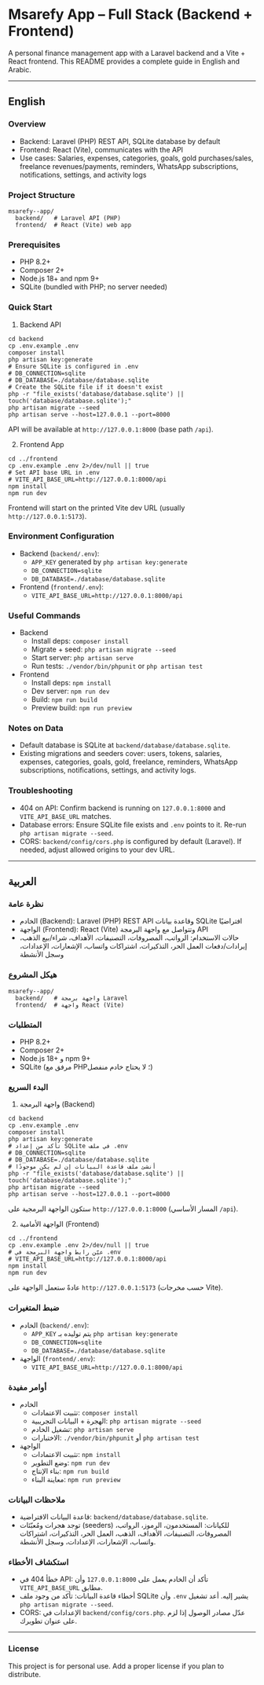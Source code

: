 # Msarefy App – Full Stack (Backend + Frontend)

A personal finance management app with a Laravel backend and a Vite + React frontend. This README provides a complete guide in English and Arabic.

---

## English

### Overview
- Backend: Laravel (PHP) REST API, SQLite database by default
- Frontend: React (Vite), communicates with the API
- Use cases: Salaries, expenses, categories, goals, gold purchases/sales, freelance revenues/payments, reminders, WhatsApp subscriptions, notifications, settings, and activity logs

### Project Structure
```
msarefy--app/
  backend/   # Laravel API (PHP)
  frontend/  # React (Vite) web app
```

### Prerequisites
- PHP 8.2+
- Composer 2+
- Node.js 18+ and npm 9+
- SQLite (bundled with PHP; no server needed)

### Quick Start
1) Backend API
```
cd backend
cp .env.example .env
composer install
php artisan key:generate
# Ensure SQLite is configured in .env
# DB_CONNECTION=sqlite
# DB_DATABASE=./database/database.sqlite
# Create the SQLite file if it doesn't exist
php -r "file_exists('database/database.sqlite') || touch('database/database.sqlite');"
php artisan migrate --seed
php artisan serve --host=127.0.0.1 --port=8000
```
API will be available at `http://127.0.0.1:8000` (base path `/api`).

2) Frontend App
```
cd ../frontend
cp .env.example .env 2>/dev/null || true
# Set API base URL in .env
# VITE_API_BASE_URL=http://127.0.0.1:8000/api
npm install
npm run dev
```
Frontend will start on the printed Vite dev URL (usually `http://127.0.0.1:5173`).

### Environment Configuration
- Backend (`backend/.env`):
  - `APP_KEY` generated by `php artisan key:generate`
  - `DB_CONNECTION=sqlite`
  - `DB_DATABASE=./database/database.sqlite`
- Frontend (`frontend/.env`):
  - `VITE_API_BASE_URL=http://127.0.0.1:8000/api`

### Useful Commands
- Backend
  - Install deps: `composer install`
  - Migrate + seed: `php artisan migrate --seed`
  - Start server: `php artisan serve`
  - Run tests: `./vendor/bin/phpunit` or `php artisan test`
- Frontend
  - Install deps: `npm install`
  - Dev server: `npm run dev`
  - Build: `npm run build`
  - Preview build: `npm run preview`

### Notes on Data
- Default database is SQLite at `backend/database/database.sqlite`.
- Existing migrations and seeders cover: users, tokens, salaries, expenses, categories, goals, gold, freelance, reminders, WhatsApp subscriptions, notifications, settings, and activity logs.

### Troubleshooting
- 404 on API: Confirm backend is running on `127.0.0.1:8000` and `VITE_API_BASE_URL` matches.
- Database errors: Ensure SQLite file exists and `.env` points to it. Re-run `php artisan migrate --seed`.
- CORS: `backend/config/cors.php` is configured by default (Laravel). If needed, adjust allowed origins to your dev URL.

---

## العربية

### نظرة عامة
- الخادم (Backend): Laravel (PHP) REST API وقاعدة بيانات SQLite افتراضيًا
- الواجهة (Frontend): React (Vite) وتتواصل مع واجهة البرمجة API
- حالات الاستخدام: الرواتب، المصروفات، التصنيفات، الأهداف، شراء/بيع الذهب، إيرادات/دفعات العمل الحر، التذكيرات، اشتراكات واتساب، الإشعارات، الإعدادات، وسجل الأنشطة

### هيكل المشروع
```
msarefy--app/
  backend/   # واجهة برمجة Laravel
  frontend/  # واجهة React (Vite)
```

### المتطلبات
- PHP 8.2+
- Composer 2+
- Node.js 18+ و npm 9+
- SQLite (مرفق مع PHP؛ لا يحتاج خادم منفصل)

### البدء السريع
1) واجهة البرمجة (Backend)
```
cd backend
cp .env.example .env
composer install
php artisan key:generate
# تأكد من إعداد SQLite في ملف .env
# DB_CONNECTION=sqlite
# DB_DATABASE=./database/database.sqlite
# أنشئ ملف قاعدة البيانات إن لم يكن موجودًا
php -r "file_exists('database/database.sqlite') || touch('database/database.sqlite');"
php artisan migrate --seed
php artisan serve --host=127.0.0.1 --port=8000
```
ستكون الواجهة البرمجية على `http://127.0.0.1:8000` (المسار الأساسي `/api`).

2) الواجهة الأمامية (Frontend)
```
cd ../frontend
cp .env.example .env 2>/dev/null || true
# عيّن رابط واجهة البرمجة في .env
# VITE_API_BASE_URL=http://127.0.0.1:8000/api
npm install
npm run dev
```
عادةً ستعمل الواجهة على `http://127.0.0.1:5173` (حسب مخرجات Vite).

### ضبط المتغيرات
- الخادم (`backend/.env`):
  - `APP_KEY` يتم توليده بـ `php artisan key:generate`
  - `DB_CONNECTION=sqlite`
  - `DB_DATABASE=./database/database.sqlite`
- الواجهة (`frontend/.env`):
  - `VITE_API_BASE_URL=http://127.0.0.1:8000/api`

### أوامر مفيدة
- الخادم
  - تثبيت الاعتمادات: `composer install`
  - الهجرة + البيانات التجريبية: `php artisan migrate --seed`
  - تشغيل الخادم: `php artisan serve`
  - الاختبارات: `./vendor/bin/phpunit` أو `php artisan test`
- الواجهة
  - تثبيت الاعتمادات: `npm install`
  - وضع التطوير: `npm run dev`
  - بناء الإنتاج: `npm run build`
  - معاينة البناء: `npm run preview`

### ملاحظات البيانات
- قاعدة البيانات الافتراضية: `backend/database/database.sqlite`.
- توجد هجرات ومُعبّئات (seeders) للكيانات: المستخدمون، الرموز، الرواتب، المصروفات، التصنيفات، الأهداف، الذهب، العمل الحر، التذكيرات، اشتراكات واتساب، الإشعارات، الإعدادات، وسجل الأنشطة.

### استكشاف الأخطاء
- خطأ 404 في API: تأكد أن الخادم يعمل على `127.0.0.1:8000` وأن `VITE_API_BASE_URL` مطابق.
- أخطاء قاعدة البيانات: تأكد من وجود ملف SQLite وأن `.env` يشير إليه. أعد تشغيل `php artisan migrate --seed`.
- CORS: الإعدادات في `backend/config/cors.php`. عدّل مصادر الوصول إذا لزم على عنوان تطويرك.

---

### License
This project is for personal use. Add a proper license if you plan to distribute.
